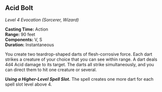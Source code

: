 ## Acid Bolt
*Level 4 Evocation (Sorcerer, Wizard)*

**Casting Time:** Action  
**Range:** 90 feet  
**Components:** V, S  
**Duration:** Instantaneous  

You create two teardrop-shaped darts of flesh-corrosive force. Each dart strikes a creature of your choice that you can see within range. A dart deals 4d4 Acid damage to its target. The darts all strike simultaneously, and you can direct them to hit one creature or several.

***Using a Higher-Level Spell Slot.*** The spell creates one more dart for each spell slot level above 4.